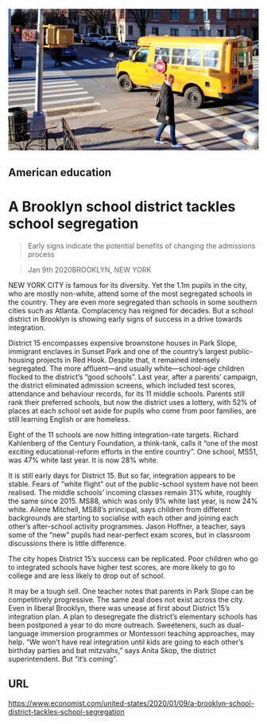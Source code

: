 ![](./images/20200111_USP001_0.jpg)

## American education

# A Brooklyn school district tackles school segregation

> Early signs indicate the potential benefits of changing the admissions process

> Jan 9th 2020BROOKLYN, NEW YORK

NEW YORK CITY is famous for its diversity. Yet the 1.1m pupils in the city, who are mostly non-white, attend some of the most segregated schools in the country. They are even more segregated than schools in some southern cities such as Atlanta. Complacency has reigned for decades. But a school district in Brooklyn is showing early signs of success in a drive towards integration. 

District 15 encompasses expensive brownstone houses in Park Slope, immigrant enclaves in Sunset Park and one of the country’s largest public-housing projects in Red Hook. Despite that, it remained intensely segregated. The more affluent—and usually white—school-age children flocked to the district’s “good schools”. Last year, after a parents’ campaign, the district eliminated admission screens, which included test scores, attendance and behaviour records, for its 11 middle schools. Parents still rank their preferred schools, but now the district uses a lottery, with 52% of places at each school set aside for pupils who come from poor families, are still learning English or are homeless.

Eight of the 11 schools are now hitting integration-rate targets. Richard Kahlenberg of the Century Foundation, a think-tank, calls it “one of the most exciting educational-reform efforts in the entire country”. One school, MS51, was 47% white last year. It is now 28% white. 

It is still early days for District 15. But so far, integration appears to be stable. Fears of “white flight” out of the public-school system have not been realised. The middle schools’ incoming classes remain 31% white, roughly the same since 2015. MS88, which was only 9% white last year, is now 24% white. Ailene Mitchell, MS88’s principal, says children from different backgrounds are starting to socialise with each other and joining each other’s after-school activity programmes. Jason Hoffner, a teacher, says some of the “new” pupils had near-perfect exam scores, but in classroom discussions there is little difference. 

The city hopes District 15’s success can be replicated. Poor children who go to integrated schools have higher test scores, are more likely to go to college and are less likely to drop out of school.

It may be a tough sell. One teacher notes that parents in Park Slope can be competitively progressive. The same zeal does not exist across the city. Even in liberal Brooklyn, there was unease at first about District 15’s integration plan. A plan to desegregate the district’s elementary schools has been postponed a year to do more outreach. Sweeteners, such as dual-language immersion programmes or Montessori teaching approaches, may help. “We won’t have real integration until kids are going to each other’s birthday parties and bat mitzvahs,” says Anita Skop, the district superintendent. But “it’s coming”.

## URL

https://www.economist.com/united-states/2020/01/09/a-brooklyn-school-district-tackles-school-segregation
